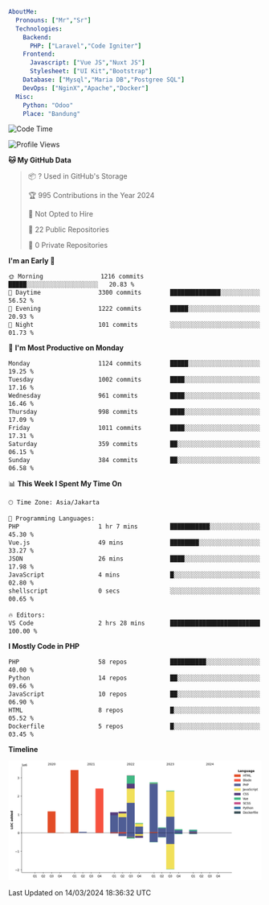 ```yaml
AboutMe:
  Pronouns: ["Mr","Sr"]
  Technologies:
    Backend:
      PHP: ["Laravel","Code Igniter"]
    Frontend:
      Javascript: ["Vue JS","Nuxt JS"]
      Stylesheet: ["UI Kit","Bootstrap"]
    Database: ["Mysql","Maria DB","Postgree SQL"]
    DevOps: ["NginX","Apache","Docker"]
  Misc:
    Python: "Odoo"
    Place: "Bandung"
```

<!--START_SECTION:waka-->
![Code Time](http://img.shields.io/badge/Code%20Time-1%2C289%20hrs%2026%20mins-blue)

![Profile Views](http://img.shields.io/badge/Profile%20Views-0-blue)

**🐱 My GitHub Data** 

> 📦 ? Used in GitHub's Storage 
 > 
> 🏆 995 Contributions in the Year 2024
 > 
> 🚫 Not Opted to Hire
 > 
> 📜 22 Public Repositories 
 > 
> 🔑 0 Private Repositories 
 > 
**I'm an Early 🐤** 

```text
🌞 Morning                1216 commits        █████░░░░░░░░░░░░░░░░░░░░   20.83 % 
🌆 Daytime                3300 commits        ██████████████░░░░░░░░░░░   56.52 % 
🌃 Evening                1222 commits        █████░░░░░░░░░░░░░░░░░░░░   20.93 % 
🌙 Night                  101 commits         ░░░░░░░░░░░░░░░░░░░░░░░░░   01.73 % 
```
📅 **I'm Most Productive on Monday** 

```text
Monday                   1124 commits        █████░░░░░░░░░░░░░░░░░░░░   19.25 % 
Tuesday                  1002 commits        ████░░░░░░░░░░░░░░░░░░░░░   17.16 % 
Wednesday                961 commits         ████░░░░░░░░░░░░░░░░░░░░░   16.46 % 
Thursday                 998 commits         ████░░░░░░░░░░░░░░░░░░░░░   17.09 % 
Friday                   1011 commits        ████░░░░░░░░░░░░░░░░░░░░░   17.31 % 
Saturday                 359 commits         ██░░░░░░░░░░░░░░░░░░░░░░░   06.15 % 
Sunday                   384 commits         ██░░░░░░░░░░░░░░░░░░░░░░░   06.58 % 
```


📊 **This Week I Spent My Time On** 

```text
🕑︎ Time Zone: Asia/Jakarta

💬 Programming Languages: 
PHP                      1 hr 7 mins         ███████████░░░░░░░░░░░░░░   45.30 % 
Vue.js                   49 mins             ████████░░░░░░░░░░░░░░░░░   33.27 % 
JSON                     26 mins             ████░░░░░░░░░░░░░░░░░░░░░   17.98 % 
JavaScript               4 mins              █░░░░░░░░░░░░░░░░░░░░░░░░   02.80 % 
shellscript              0 secs              ░░░░░░░░░░░░░░░░░░░░░░░░░   00.65 % 

🔥 Editors: 
VS Code                  2 hrs 28 mins       █████████████████████████   100.00 % 
```

**I Mostly Code in PHP** 

```text
PHP                      58 repos            ██████████░░░░░░░░░░░░░░░   40.00 % 
Python                   14 repos            ██░░░░░░░░░░░░░░░░░░░░░░░   09.66 % 
JavaScript               10 repos            ██░░░░░░░░░░░░░░░░░░░░░░░   06.90 % 
HTML                     8 repos             █░░░░░░░░░░░░░░░░░░░░░░░░   05.52 % 
Dockerfile               5 repos             █░░░░░░░░░░░░░░░░░░░░░░░░   03.45 % 
```



**Timeline**

![Lines of Code chart](https://raw.githubusercontent.com/vheins/vheins/main/assets/bar_graph.png)


 Last Updated on 14/03/2024 18:36:32 UTC
<!--END_SECTION:waka-->
